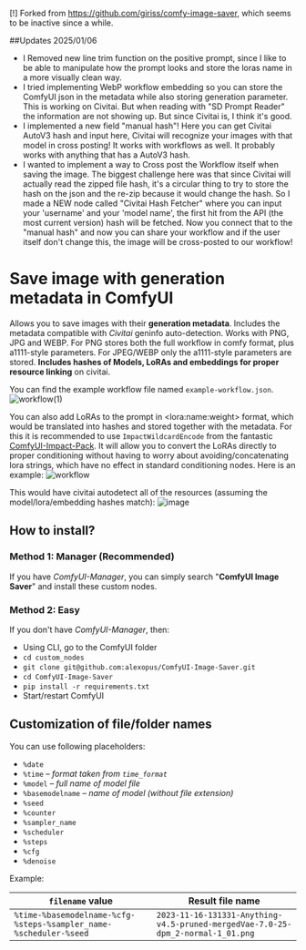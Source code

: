 [!] Forked from https://github.com/giriss/comfy-image-saver, which seems to be inactive since a while.

##Updates
2025/01/06 
- I Removed new line trim function on the positive prompt, since I like to be able to manipulate how the prompt looks and store the loras name in a more visually clean way.
- I tried implementing WebP workflow embedding so you can store the ComfyUI json in the metadata while also storing generation parameter. This is working on Civitai. But when reading with "SD Prompt Reader" the information are not showing up. But since Civitai is, I think it's good.
- I implemented a new field "manual hash"! Here you can get Civitai AutoV3 hash and input here, Civitai will recognize your images with that model in cross posting! It works with workflows as well. It probably works with anything that has a AutoV3 hash.
- I wanted to implement a way to Cross post the Workflow itself when saving the image. The biggest challenge here was that since Civitai will actually read the zipped file hash, it's a circular thing to try to store the hash on the json and the re-zip because it would change the hash. So I made a NEW node called "Civitai Hash Fetcher" where you can input your 'username' and your 'model name', the first hit from the API (the most current version) hash will be fetched. Now you connect that to the "manual hash" and now you can share your workflow and if the user itself don't change this, the image will be cross-posted to our workflow!


# Save image with generation metadata in ComfyUI

Allows you to save images with their **generation metadata**. Includes the metadata compatible with *Civitai* geninfo auto-detection. Works with PNG, JPG and WEBP. For PNG stores both the full workflow in comfy format, plus a1111-style parameters. For JPEG/WEBP only the a1111-style parameters are stored. **Includes hashes of Models, LoRAs and embeddings for proper resource linking** on civitai.

You can find the example workflow file named `example-workflow.json`.
![workflow(1)](https://github.com/user-attachments/assets/83c37f5b-671e-4444-8ff5-66147a842fec)

You can also add LoRAs to the prompt in \<lora:name:weight\> format, which would be translated into hashes and stored together with the metadata. For this it is recommended to use `ImpactWildcardEncode` from the fantastic [ComfyUI-Impact-Pack](https://github.com/ltdrdata/ComfyUI-Impact-Pack). It will allow you to convert the LoRAs directly to proper conditioning without having to worry about avoiding/concatenating lora strings, which have no effect in standard conditioning nodes. Here is an example:
![workflow](https://github.com/user-attachments/assets/61440fac-f1d5-414b-ae69-dbdda9d6d442)

This would have civitai autodetect all of the resources (assuming the model/lora/embedding hashes match):
![image](https://github.com/alexopus/ComfyUI-Image-Saver/assets/25933468/f0642389-4f34-4a64-89a6-5cf9c33d5ed1)

## How to install?

### Method 1: Manager (Recommended)
If you have *ComfyUI-Manager*, you can simply search "**ComfyUI Image Saver**" and install these custom nodes.

### Method 2: Easy
If you don't have *ComfyUI-Manager*, then:
- Using CLI, go to the ComfyUI folder
- `cd custom_nodes`
- `git clone git@github.com:alexopus/ComfyUI-Image-Saver.git`
- `cd ComfyUI-Image-Saver`
- `pip install -r requirements.txt`
- Start/restart ComfyUI

## Customization of file/folder names

You can use following placeholders:

- `%date`
- `%time` *– format taken from `time_format`*
- `%model` *– full name of model file*
- `%basemodelname` *– name of model (without file extension)*
- `%seed`
- `%counter`
- `%sampler_name`
- `%scheduler`
- `%steps`
- `%cfg`
- `%denoise`

Example:

| `filename` value | Result file name |
| --- | --- |
| `%time-%basemodelname-%cfg-%steps-%sampler_name-%scheduler-%seed` | `2023-11-16-131331-Anything-v4.5-pruned-mergedVae-7.0-25-dpm_2-normal-1_01.png` |

